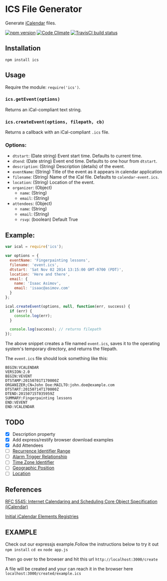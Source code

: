 ICS File Generator
==================

Generate [iCalendar](http://tools.ietf.org/html/rfc5545) files.

[![npm version](https://badge.fury.io/js/ics.svg)](http://badge.fury.io/js/ics)
[![Code Climate](https://codeclimate.com/github/adamgibbons/ics/badges/gpa.svg)](https://codeclimate.com/github/adamgibbons/ics)
[![TravisCI build status](https://travis-ci.org/adamgibbons/ics.svg?branch=master)](https://travis-ci.org/adamgibbons/ics.svg?branch=master)

## Installation

`npm install ics`

## Usage

Require the module: `require('ics')`.

### `ics.getEvent(options)`

Returns an iCal-compliant text string.

### `ics.createEvent(options, filepath, cb)`

Returns a callback with an iCal-compliant `.ics` file.

### Options:
- `dtstart`: (Date string) Event start time. Defaults to current time.
- `dtend`: (Date string) Event end time. Defaults to one hour from `dtstart`.
- `description`: (String) Description (details) of the event.
- `eventName`: (String) Title of the event as it appears in calendar application
- `filename`: (String) Name of the iCal file. Defaults to `calendar-event.ics`.
- `location`: (String) Location of the event.
- `organizer`: (Object)
  - `name`: (String)
  - `email`: (String)
- `attendees`: (Object)
  - `name`: (String)
  - `email`: (String)
  - `rsvp`: (boolean) Default True
## Example:

```javascript
var ical = require('ics');

var options = {
  eventName: 'Fingerpainting lessons',
  filename: 'event.ics',
  dtstart: 'Sat Nov 02 2014 13:15:00 GMT-0700 (PDT)',
  location: 'Here and there',
  email: {
    name: 'Isaac Asimov',
    email: 'isaac@asimov.com'
  }
};

ical.createEvent(options, null, function(err, success) {
  if (err) {
    console.log(err);
  }

  console.log(success); // returns filepath
});
```

The above snippet creates a file named `event.ics`, saves it to the operating
system's temporary directory, and returns the filepath.

The `event.ics` file should look something like this:

```
BEGIN:VCALENDAR
VERSION:2.0
BEGIN:VEVENT
DTSTAMP:20150701T170000Z
ORGANIZER;CN=John Doe:MAILTO:john.doe@example.com
DTSTART:20150714T170000Z
DTEND:20150715T035959Z
SUMMARY:Fingerpainting lessons
END:VEVENT
END:VCALENDAR
```

## TODO

- [x] Description property
- [x] Add express/restify browser download examples
- [x] Add Attendees
- [ ] [Recurrence Identifier Range](http://tools.ietf.org/html/rfc5545#section-3.2.13)
- [ ] [Alarm Trigger Relationship](http://tools.ietf.org/html/rfc5545#section-3.2.14)
- [ ] [Time Zone Identifier](http://tools.ietf.org/html/rfc5545#section-3.2.19)
- [ ] [Geographic Position](http://tools.ietf.org/html/rfc5545#section-3.8.1.6)
- [ ] [Location](http://tools.ietf.org/html/rfc5545#section-3.8.1.7)

## References

[RFC 5545: Internet Calendaring and Scheduling Core Object Specification (iCalendar)](http://tools.ietf.org/html/rfc5545)

[Initial iCalendar Elements Registries](http://tools.ietf.org/html/rfc5545#section-8.3)

## EXAMPLE

Check out our expressjs example.Follow the instructions below to try it out
`npm install`
`cd ex`
`node app.js`

Then go over to the browser and hit this url
`http://localhost:3000/create`

A file will be created and your can reach it in the browser here 
`localhost:3000/created/example.ics`